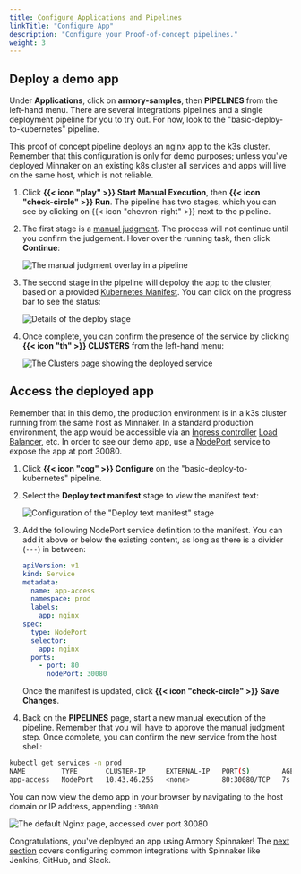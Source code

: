 ```yaml
---
title: Configure Applications and Pipelines
linkTitle: "Configure App"
description: "Configure your Proof-of-concept pipelines."
weight: 3
---
```


## Deploy a demo app

Under **Applications**, click on **armory-samples**, then **PIPELINES** from the left-hand menu. There are several integrations pipelines and a single deployment pipeline for you to try out. For now, look to the "basic-deploy-to-kubernetes" pipeline.

This proof of concept pipeline deploys an nginx app to the k3s cluster. Remember that this configuration is only for demo purposes; unless you've deployed Minnaker on an existing k8s cluster all services and apps will  live on the same host, which is not reliable.

1. Click **{{< icon "play" >}} Start Manual Execution**, then **{{< icon "check-circle" >}} Run**. The pipeline has two stages, which you can see by clicking on {{< icon "chevron-right" >}} next to the pipeline.

1. The first stage is a [manual judgment](https://spinnaker.io/guides/tutorials/codelabs/safe-deployments/#adding-a-manual-judgment-to-deployment-pipelines). The process will not continue until you confirm the judgement. Hover over the running task, then click **Continue**:

    ![The manual judgment overlay in a pipeline](/images/overview/demo/ManualJudgment.png)

1. The second stage in the pipeline will depoloy the app to the cluster, based on a provided [Kubernetes Manifest](https://spinnaker.io/guides/user/kubernetes-v2/deploy-manifest/). You can click on the progress bar to see the status:

    ![Details of the deploy stage](/images/overview/demo/DeployManifest.png)

1. Once complete, you can confirm the presence of the service by clicking **{{< icon "th" >}} CLUSTERS** from the left-hand menu:

    ![The Clusters page showing the deployed service](/images/overview/demo/ViewClusters.png)

## Access the deployed app

Remember that in this demo, the production environment is in a k3s cluster running from the same host as Minnaker. In a standard production environment, the app would be accessible via an [Ingress controller](https://kubernetes.io/docs/concepts/services-networking/ingress/) [Load Balancer](https://kubernetes.io/docs/concepts/services-networking/service/#loadbalancer), etc. In order to see our demo app, use a [NodePort](https://kubernetes.io/docs/concepts/services-networking/service/#nodeport) service to expose the app at port 30080.

1. Click **{{< icon "cog" >}} Configure** on the "basic-deploy-to-kubernetes" pipeline. 

1. Select the **Deploy text manifest** stage to view the manifest text:

    ![Configuration of the "Deploy text manifest" stage](/images/overview/demo/PipelineConfiguration.png)

1. Add the following NodePort service definition to the manifest. You can add it above or below the existing content, as long as there is a divider (`---`) in between:

    ```yml
    apiVersion: v1
    kind: Service
    metadata:
      name: app-access
      namespace: prod
      labels:
        app: nginx
    spec:
      type: NodePort
      selector:
        app: nginx
      ports:
        - port: 80
          nodePort: 30080
    ```

    Once the manifest is updated, click **{{< icon "check-circle" >}} Save Changes**.

1. Back on the **PIPELINES** page, start a new manual execution of the pipeline. Remember that you will have to approve the manual judgment step. Once complete, you can confirm the new service from the host shell:

  ```bash
  kubectl get services -n prod
  NAME         TYPE       CLUSTER-IP     EXTERNAL-IP   PORT(S)        AGE
  app-access   NodePort   10.43.46.255   <none>        80:30080/TCP   7s
  ```

You can now view the demo app in your browser by navigating to the host domain or IP address, appending `:30080`:

![The default Nginx page, accessed over port 30080](/images/overview/demo/ViewDemoApp.png)

Congratulations, you've deployed an app using Armory Spinnaker! The [next section]() covers configuring common integrations with Spinnaker like Jenkins, GitHub, and Slack.